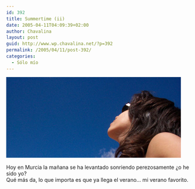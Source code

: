 ```yaml
---
id: 392
title: Summertime (ii)
date: 2005-04-11T04:09:39+02:00
author: Chavalina
layout: post
guid: http://www.wp.chavalina.net/?p=392
permalink: /2005/04/11/post-392/
categories:
  - Sólo mío
---
```

<p class="imgcentro">
  <img src="/imagenes/fotos/summertime4.jpg" alt="Ya llega el verano" />
</p>

Hoy en Murcia la ma&ntilde;ana se ha levantado sonriendo perezosamente ¿o he sido yo?  
Qué más da, lo que importa es que ya llega el verano… mi verano favorito.